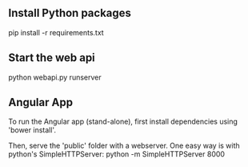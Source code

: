 ## Install Python packages
pip install -r requirements.txt

## Start the web api
python webapi.py runserver

## Angular App
To run the Angular app (stand-alone), first install dependencies using 'bower install'.

Then, serve the 'public' folder with a webserver. One easy way is with python's SimpleHTTPServer:
python -m SimpleHTTPServer 8000

